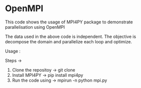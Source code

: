 # OpenMPI

This code shows the usage of MPI4PY package to demonstrate parallelisation using OpenMPI

The data used in the above code is independent. The objective is decompose the domain and parallelize each loop and optimize.

Usage :

Steps ->

1. Clone the repositoy -> git clone 
2. Install MPI4PY -> pip install mpi4py
3. Run the code using -> mpirun -n <number of cores> python mpi.py
